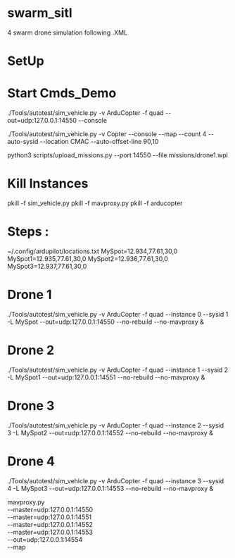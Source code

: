 # swarm_sitl
4 swarm drone simulation following .XML

# SetUp 

# Start Cmds_Demo

<!-- In ardupilot folder -->
./Tools/autotest/sim_vehicle.py -v ArduCopter -f quad --out=udp:127.0.0.1:14550 --console

./Tools/autotest/sim_vehicle.py -v Copter --console --map --count 4 --auto-sysid --location CMAC --auto-offset-line 90,10

<!-- In swarm_sitl folder -->
python3 scripts/upload_missions.py --port 14550 --file missions/drone1.wpl

# Kill Instances 
pkill -f sim_vehicle.py
pkill -f mavproxy.py
pkill -f arducopter

# Steps :
~/.config/ardupilot/locations.txt
MySpot=12.934,77.61,30,0
MySpot1=12.935,77.61,30,0
MySpot2=12.936,77.61,30,0
MySpot3=12.937,77.61,30,0

# Drone 1
./Tools/autotest/sim_vehicle.py -v ArduCopter -f quad --instance 0 --sysid 1 -L MySpot   --out=udp:127.0.0.1:14550 --no-rebuild --no-mavproxy &

# Drone 2
./Tools/autotest/sim_vehicle.py -v ArduCopter -f quad --instance 1 --sysid 2 -L MySpot1  --out=udp:127.0.0.1:14551 --no-rebuild --no-mavproxy &

# Drone 3
./Tools/autotest/sim_vehicle.py -v ArduCopter -f quad --instance 2 --sysid 3 -L MySpot2  --out=udp:127.0.0.1:14552 --no-rebuild --no-mavproxy &

# Drone 4
./Tools/autotest/sim_vehicle.py -v ArduCopter -f quad --instance 3 --sysid 4 -L MySpot3  --out=udp:127.0.0.1:14553 --no-rebuild --no-mavproxy &

mavproxy.py \
  --master=udp:127.0.0.1:14550 \
  --master=udp:127.0.0.1:14551 \
  --master=udp:127.0.0.1:14552 \
  --master=udp:127.0.0.1:14553 \
  --out=udp:127.0.0.1:14554 \
  --map
